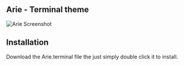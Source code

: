 ## Arie - Terminal theme   

![Arie Screenshot](https://raw.github.com/Alvinlz/arie-terminal-theme/master/screenshot.png)   

## Installation   
Download the Arie.terminal file the just simply double click it to install.

